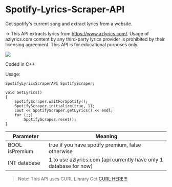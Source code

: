 # Spotify-Lyrics-Scraper-API
Get spotify's current song and extract lyrics from a website.

-> This API extracts lyrics from https://www.azlyrics.com/. Usage of azlyrics.com content by any third-party lyrics provider is prohibited by their licensing agreement. This API is for educational purposes only.

<img src="https://i.ibb.co/X7XDzsH/Screenshot-1.png"/>

Coded in C++

Usage:
```
SpotifyLyricsScraperAPI SpotifyScraper;

void GetLyrics() 
{
	SpotifyScraper.waitForSpotify();
	SpotifyScraper.initialize(true, 1);
	cout << SpotifyScraper.getLyrics() << endl;
	for (;;)
		SpotifyScraper.reset();
}
```

| Parameter  | Meaning |
| ------------- | ------------- |
| BOOL isPremium  | true if you have spotify premium, false otherwise  |
| INT database  | 1 to use azlyrics.com (api currently have only 1 database for now)  |

>Note: This API uses CURL Library      Get [CURL HERE!!!](https://curl.haxx.se/)
